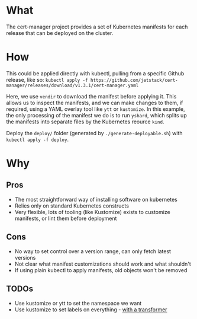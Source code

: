 
# What

The cert-manager project provides a set of Kubernetes manifests for each release that can be deployed on the cluster.

# How

This could be applied directly with kubectl, pulling from a specific Github release, like so:
 `kubectl apply -f https://github.com/jetstack/cert-manager/releases/download/v1.3.1/cert-manager.yaml`

Here, we use `vendir` to download the manifest before applying it. This allows us to inspect the manifests, and we can make changes to them, if required, using a YAML overlay tool like `ytt` or `kustomize`. In this example, the only processing of the manifest we do is to run `yshard`, which splits up the manifests into separate files by the Kubernetes reource `kind`.

Deploy the `deploy/` folder (generated by `./generate-deployable.sh`) with `kubectl apply -f deploy`.

# Why

## Pros

 - The most straightforward way of installing software on kubernetes
 - Relies only on standard Kubernetes constructs
 - Very flexible, lots of tooling (like Kustomize) exists to customize manifests, or lint them before deployment

## Cons

- No way to set control over a version range, can only fetch latest versions
- Not clear what manifest customizations should work and what shouldn't
- If using plain kubectl to apply manifests, old objects won't be removed

## TODOs

- Use kustomize or ytt to set the namespace we want
- Use kustomize to set labels on everything - [with a transformer](https://patrick-picard.medium.com/kustomization-applying-labels-gotchas-a53f87277661)
